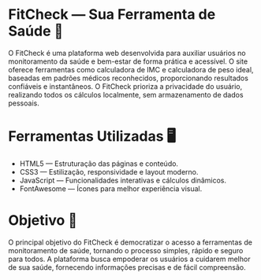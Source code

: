 # FitCheck — Sua Ferramenta de Saúde 🏥
O FitCheck é uma plataforma web desenvolvida para auxiliar usuários no monitoramento da saúde e bem-estar de forma prática e acessível. O site oferece ferramentas como calculadora de IMC e calculadora de peso ideal, baseadas em padrões médicos reconhecidos, proporcionando resultados confiáveis e instantâneos. O FitCheck prioriza a privacidade do usuário, realizando todos os cálculos localmente, sem armazenamento de dados pessoais.

# Ferramentas Utilizadas 🖥️
- HTML5 — Estruturação das páginas e conteúdo.
- CSS3 — Estilização, responsividade e layout moderno.
- JavaScript — Funcionalidades interativas e cálculos dinâmicos.
- FontAwesome — Ícones para melhor experiência visual.

# Objetivo 📌
O principal objetivo do FitCheck é democratizar o acesso a ferramentas de monitoramento de saúde, tornando o processo simples, rápido e seguro para todos. A plataforma busca empoderar os usuários a cuidarem melhor de sua saúde, fornecendo informações precisas e de fácil compreensão.